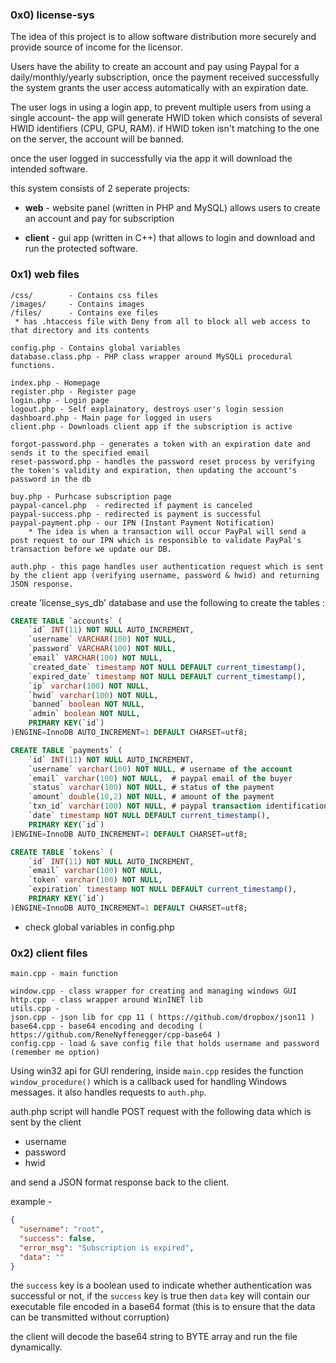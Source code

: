 ### 0x0) license-sys

The idea of this project is to allow software distribution more securely and provide source of income for the licensor.

Users have the ability to create an account and pay using Paypal for a daily/monthly/yearly subscription, 
once the payment received successfully the system grants the user access automatically with an expiration date.

The user logs in using a login app, to prevent multiple users from using a single account- the app 
will generate HWID token which consists of several HWID identifiers (CPU, GPU, RAM).
if HWID token isn't matching to the one on the server, the account will be banned.

once the user logged in successfully via the app it will download the intended software.

this system consists of 2 seperate projects:

* **web** - website panel (written in PHP and MySQL) allows users to create an account and pay for subscription

* **client** - gui app (written in C++) that allows to login and download and run the protected software. 

### 0x1) web files

```
/css/        - Contains css files
/images/     - Contains images
/files/      - Contains exe files
 * has .htaccess file with Deny from all to block all web access to that directory and its contents 

config.php - Contains global variables
database.class.php - PHP class wrapper around MySQLi procedural functions.

index.php - Homepage
register.php - Register page
login.php - Login page
logout.php - Self explainatory, destroys user's login session
dashboard.php - Main page for logged in users 
client.php - Downloads client app if the subscription is active

forgot-password.php - generates a token with an expiration date and sends it to the specified email
reset-password.php - handles the password reset process by verifying the token's validity and expiration, then updating the account's password in the db

buy.php - Purhcase subscription page
paypal-cancel.php  - redirected if payment is canceled
paypal-success.php - redirected is payment is successful
paypal-payment.php - our IPN (Instant Payment Notification) 
    * The idea is when a transaction will occur PayPal will send a post request to our IPN which is responsible to validate PayPal's transaction before we update our DB.

auth.php - this page handles user authentication request which is sent by the client app (verifying username, password & hwid) and returning JSON response.

```

create 'license_sys_db' database and use the following to create the tables : 

```sql
CREATE TABLE `accounts` (
    `id` INT(11) NOT NULL AUTO_INCREMENT,
    `username` VARCHAR(100) NOT NULL,
    `password` VARCHAR(100) NOT NULL,
    `email` VARCHAR(100) NOT NULL,
    `created_date` timestamp NOT NULL DEFAULT current_timestamp(),
    `expired_date` timestamp NOT NULL DEFAULT current_timestamp(),
    `ip` varchar(100) NOT NULL,
    `hwid` varchar(100) NOT NULL,
    `banned` boolean NOT NULL,
    `admin` boolean NOT NULL,
    PRIMARY KEY(`id`)
)ENGINE=InnoDB AUTO_INCREMENT=1 DEFAULT CHARSET=utf8;

CREATE TABLE `payments` (
    `id` INT(11) NOT NULL AUTO_INCREMENT,
    `username` varchar(100) NOT NULL, # username of the account
    `email` varchar(100) NOT NULL,  # paypal email of the buyer
    `status` varchar(100) NOT NULL, # status of the payment
    `amount` double(10,2) NOT NULL, # amount of the payment
    `txn_id` varchar(100) NOT NULL, # paypal transaction identification number for the payment
    `date` timestamp NOT NULL DEFAULT current_timestamp(),
    PRIMARY KEY(`id`)
)ENGINE=InnoDB AUTO_INCREMENT=1 DEFAULT CHARSET=utf8;

CREATE TABLE `tokens` (
    `id` INT(11) NOT NULL AUTO_INCREMENT,
    `email` varchar(100) NOT NULL,
    `token` varchar(100) NOT NULL,
    `expiration` timestamp NOT NULL DEFAULT current_timestamp(),
    PRIMARY KEY(`id`)
)ENGINE=InnoDB AUTO_INCREMENT=1 DEFAULT CHARSET=utf8;
```

* check global variables in config.php

### 0x2) client files

```
main.cpp - main function

window.cpp - class wrapper for creating and managing windows GUI
http.cpp - class wrapper around WinINET lib
utils.cpp - 
json.cpp - json lib for cpp 11 ( https://github.com/dropbox/json11 )
base64.cpp - base64 encoding and decoding ( https://github.com/ReneNyffenegger/cpp-base64 )
config.cpp - load & save config file that holds username and password (remember me option)
```

Using win32 api for GUI rendering, inside ```main.cpp``` resides the function  ```window_procedure()```  which is a callback used for handling Windows messages. it also handles requests to ```auth.php```.

auth.php script will handle POST request with the following data which is sent by the client
* username
* password
* hwid

and send a JSON format response back to the client.

example -
```JSON
{
  "username": "root",
  "success": false,
  "error_msg": "Subscription is expired",
  "data": "" 
}
```

the ```success``` key is a boolean used to indicate whether authentication was successful or not, 
if the ```success``` key is true then ```data``` key will contain our executable file encoded in a base64 format (this is to ensure that the data can be transmitted without corruption)

the client will decode the base64 string to BYTE array and run the file dynamically.
